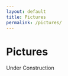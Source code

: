 ```yaml
---
layout: default
title: Pictures
permalink: /pictures/
---
```


# Pictures

Under Construction

<!-- You can add your pictures or a gallery here in the future. -->
